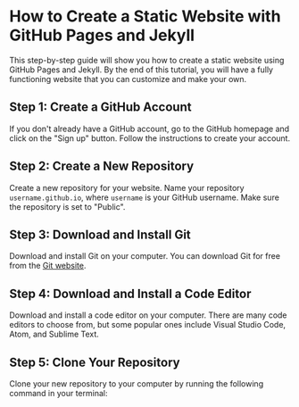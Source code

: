 # How to Create a Static Website with GitHub Pages and Jekyll

This step-by-step guide will show you how to create a static website using GitHub Pages and Jekyll. By the end of this tutorial, you will have a fully functioning website that you can customize and make your own.

## Step 1: Create a GitHub Account

If you don't already have a GitHub account, go to the GitHub homepage and click on the "Sign up" button. Follow the instructions to create your account.

## Step 2: Create a New Repository

Create a new repository for your website. Name your repository `username.github.io`, where `username` is your GitHub username. Make sure the repository is set to "Public".

## Step 3: Download and Install Git

Download and install Git on your computer. You can download Git for free from the [Git website](https://git-scm.com/downloads).

## Step 4: Download and Install a Code Editor

Download and install a code editor on your computer. There are many code editors to choose from, but some popular ones include Visual Studio Code, Atom, and Sublime Text.

## Step 5: Clone Your Repository

Clone your new repository to your computer by running the following command in your terminal:

